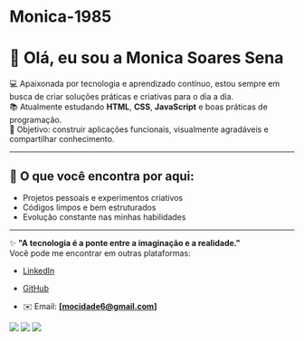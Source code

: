 # Monica-1985
# 👋 Olá, eu sou a Monica Soares Sena  

💻 Apaixonada por tecnologia e aprendizado contínuo, estou sempre em busca de criar soluções práticas e criativas para o dia a dia.  
📚 Atualmente estudando **HTML**, **CSS**, **JavaScript** e boas práticas de programação.  
🚀 Objetivo: construir aplicações funcionais, visualmente agradáveis e compartilhar conhecimento.  

---

## 🌱 O que você encontra por aqui:
- Projetos pessoais e experimentos criativos  
- Códigos limpos e bem estruturados  
- Evolução constante nas minhas habilidades  

---

✨ **"A tecnologia é a ponte entre a imaginação e a realidade."**  
Você pode me encontrar em outras plataformas:

- [LinkedIn](in/monica-sena-12baa977) 

- [GitHub](https://github.com/Monica-1985) 

- ✉️ Email: **[mocidade6@gmail.com]**



<div> 
  <a href="https://instagram.com/mony_ca_2" target="_blank"><img src="https://img.shields.io/badge/-Instagram-%23E4405F?style=for-the-badge&logo=instagram&logoColor=white" target="_blank"></a>
 	  <a href="https://www.linkedin.com/in/monicas-sena/" target="_blank"><img src="https://img.shields.io/badge/-LinkedIn-%230077B5?style=for-the-badge&logo=linkedin&logoColor=white" target="_blank"></a> 
  <a href="mailto:mocidade6@gmail.com" target="_blank">
<img src="https://img.shields.io/badge/E--mail-D14836?style=for-the-badge&logo=gmail&logoColor=white">
</a>
